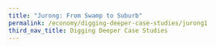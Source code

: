```yaml
---
title: "Jurong: From Swamp to Suburb"
permalink: /economy/digging-deeper-case-studies/jurong1
third_nav_title: Digging Deeper Case Studies
---
```

